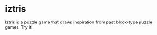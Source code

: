 # iztris
Iztris is a puzzle game that draws inspiration from past block-type puzzle games. Try it! 
